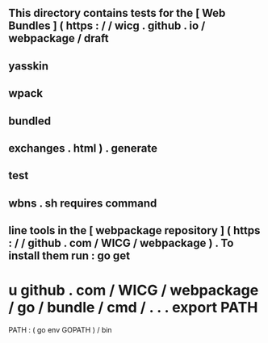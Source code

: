 This
directory
contains
tests
for
the
[
Web
Bundles
]
(
https
:
/
/
wicg
.
github
.
io
/
webpackage
/
draft
-
yasskin
-
wpack
-
bundled
-
exchanges
.
html
)
.
generate
-
test
-
wbns
.
sh
requires
command
-
line
tools
in
the
[
webpackage
repository
]
(
https
:
/
/
github
.
com
/
WICG
/
webpackage
)
.
To
install
them
run
:
go
get
-
u
github
.
com
/
WICG
/
webpackage
/
go
/
bundle
/
cmd
/
.
.
.
export
PATH
=
PATH
:
(
go
env
GOPATH
)
/
bin
